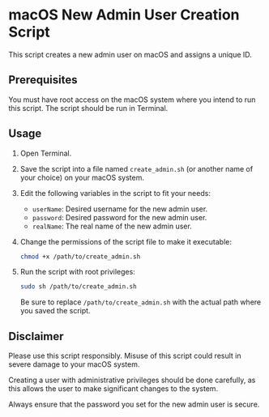 # macOS New Admin User Creation Script

This script creates a new admin user on macOS and assigns a unique ID.

## Prerequisites

You must have root access on the macOS system where you intend to run this script. The script should be run in Terminal.

## Usage

1. Open Terminal.

2. Save the script into a file named `create_admin.sh` (or another name of your choice) on your macOS system.

3. Edit the following variables in the script to fit your needs:
    - `userName`: Desired username for the new admin user.
    - `password`: Desired password for the new admin user. 
    - `realName`: The real name of the new admin user.

4. Change the permissions of the script file to make it executable:

    ```bash
    chmod +x /path/to/create_admin.sh
    ```

5. Run the script with root privileges:

    ```bash
    sudo sh /path/to/create_admin.sh
    ```

    Be sure to replace `/path/to/create_admin.sh` with the actual path where you saved the script.

## Disclaimer

Please use this script responsibly. Misuse of this script could result in severe damage to your macOS system. 

Creating a user with administrative privileges should be done carefully, as this allows the user to make significant changes to the system. 

Always ensure that the password you set for the new admin user is secure.